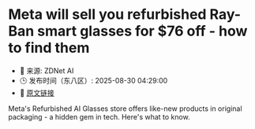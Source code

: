 # Meta will sell you refurbished Ray-Ban smart glasses for $76 off - how to find them
- 📅 来源: ZDNet AI
- 🕒 发布时间（东八区）: 2025-08-30 04:29:00
- 🔗 [原文链接](https://www.zdnet.com/article/meta-will-sell-you-refurbished-ray-ban-smart-glasses-for-76-off-how-to-find-them/)

Meta's Refurbished AI Glasses store offers like-new products in original packaging - a hidden gem in tech. Here's what to know.